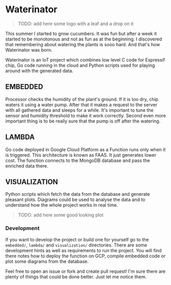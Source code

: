 # Waterinator

> TODO: add here some logo with a leaf and a drop on it

This summer I started to grow cucumbers. It was fun but after a week it started to be monotonous and not as fun as at the beginning. I discovered that remembering about watering the plants is sooo hard. And that's how Waterinator was born.

Waterinator is an IoT project which combines low level C code for Espressif chip, Go code running in the cloud and Python scripts used for playing around with the generated data. 

## EMBEDDED

Processor checks the humidity of the plant's ground. If it is too dry, chip waters it using a water pump. After that it makes a request to the server with all gathered data and sleeps for a while. It's important to tune the sensor and humidity threshold to make it work correctly. Second even more important thing is to be really sure that the pump is off after the watering.

## LAMBDA 

Go code deployed in Google Cloud Platform as a Function runs only when it is triggered. This architecture is known as FAAS. It just generates lower cost. The function connects to the MongoDB database and pass the enriched data there.

## VISUALIZATION

Python scripts which fetch the data from the database and generate pleasant plots. Diagrams could be used to analyse the data and to understand how the whole project works in real time.

> TODO: add here some good looking plot

### Development

If you want to develop the project or build one for yourself go to the `embedded/`, `lambda/` and `visualization/` directories. There are some development hints as well as requirements to run the project. You will find there notes how to deploy the function on GCP, compile embedded code or plot some diagrams from the database.

Feel free to open an issue or fork and create pull request! I'm sure there are plenty of things that could be done better. Just let me notice them.

